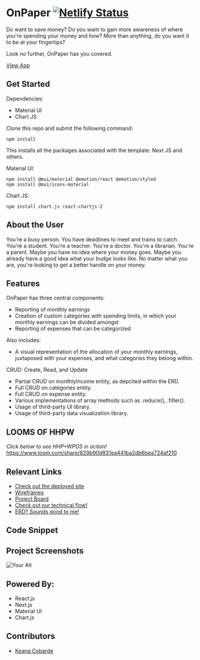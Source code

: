 # OnPaper [![Netlify Status](https://api.netlify.com/api/v1/badges/0a1d8099-ac63-4f29-84f0-c4f2225482e8/deploy-status)](https://app.netlify.com/sites/hiphoppizzaandwangspos/deploys)

Do want to save money? Do you want to gain more awareness of where you're spending your money and how? More than anything, do you want it to be at your fingertips? 

Look no further, OnPaper has you covered.

[View App](#https://hiphoppizzaandwangspos.netlify.app/)

## Get Started 
Dependencies: 
- Material UI
- Chart JS

Clone this repo and submit the following command: 

```
npm install 
```
This installs all the packages associated with the template: Next JS and others. 

Material UI: 
```
npm install @mui/material @emotion/react @emotion/styled
npm install @mui/icons-material
```
Chart JS: 
```
npm install chart.js react-chartjs-2
```

## About the User 
You're a busy person. You have deadlines to meet and trains to catch. You're a student. You're a teacher. You're a doctor. You're a librarian. You're a parent. Maybe you have no idea where your money goes. Maybe you already have a good idea what your budge looks like. No matter what you are, you're looking to get a better handle on your money.

## Features 
OnPaper has three central components:
- Reporting of monthly earnings
- Creation of custom categories with spending limits, in which your monthly earnings can be divided amongst
- Reporting of expenses that can be categorized 

Also includes: 
- A visual representation of the allocation of your monthly earnings, juxtaposed with your expenses, and what categories they belong within.

CRUD: Create, Read, and Update
- Partial CRUD on monthlyIncome entity, as depcited within the ERD.
- Full CRUD on categories entity.
- Full CRUD on expense entity.
- Various implementations of array methods such as .reduce(), .filter().
- Usage of third-party UI library.
- Usage of third-party data visualization library.  

## LOOMS OF HHPW
*Click below to see HHP+WPOS in action!*
https://www.loom.com/share/829b90d831ea441ba2db6bea724af210

## Relevant Links
- [Check out the deployed site](#https://hiphoppizzaandwangspos.netlify.app/)
- [Wireframes](#https://www.figma.com/file/4y3EZddALuBR3ouSEM57Np/MVP?node-id=0%3A1)
- [Project Board](#https://github.com/orgs/nss-evening-cohort-24/projects/9/views/1)
- [Check out our technical flow!](#https://user-images.githubusercontent.com/111099613/267167644-5f3dc7a1-576e-4323-9791-c46e2c5ece6c.png)
- [ERD? Sounds good to me!](#https://user-images.githubusercontent.com/97858910/266849569-ca8b3488-c77c-4248-9c43-0f2b08b2fef5.png)

## Code Snippet


## Project Screenshots <!-- These can be inside of your project. Look at the repos from class and see how the images are included in the readme -->
<img width="auto" alt="Your Alt" src="your-link.png">

## Powered By: 
- React.js
- Next.js
- Material UI
- Chart.js

## Contributors
- [Keana Cobarde](https://github.com/keanacobarde)
